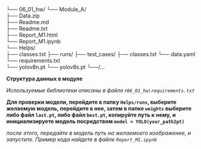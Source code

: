 └── 06_01_hw/
    └── Module_A/              
        ├── Data.zip    
        ├── Readme.md       
        ├── Readme.txt        
        ├── Report_M1.html          
        └── Report_M1.ipynb  
    └── Helps/                
        ├── classes.txt
        ├── runs/
        ├── test_cases/
        ├── classes.txt
        └── data.yaml
    └── requirements.txt  
    └── yolov8n.pt
    └── yolov8s.pt
    └──/...
    
**Структура данных в модуле**

*Используемые библиотеки описаны в файле r`06_01_hw\requirements.txt`*

**Для проверки модели, перейдите в папку `Helps/runs`, выберите желаемую модель, перейдите в нее, затем в папке `weights` выберите либо файл `last.pt`, либо файл `best.pt`, копируйте путь к нему, и инициализируете модель посредством `model = YOLO(your_path2pt)`**

*после этого, передайте в модель путь на желаемоего изображение, и запустите. Пример кода найдете в файле `Report_M1.ipynb`*
